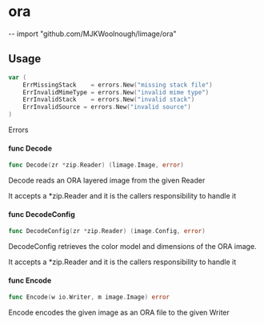 # ora
--
    import "github.com/MJKWoolnough/limage/ora"


## Usage

```go
var (
	ErrMissingStack    = errors.New("missing stack file")
	ErrInvalidMimeType = errors.New("invalid mime type")
	ErrInvalidStack    = errors.New("invalid stack")
	ErrInvalidSource = errors.New("invalid source")
)
```
Errors

#### func  Decode

```go
func Decode(zr *zip.Reader) (limage.Image, error)
```
Decode reads an ORA layered image from the given Reader

It accepts a *zip.Reader and it is the callers responsibility to handle it

#### func  DecodeConfig

```go
func DecodeConfig(zr *zip.Reader) (image.Config, error)
```
DecodeConfig retrieves the color model and dimensions of the ORA image.

It accepts a *zip.Reader and it is the callers responsibility to handle it

#### func  Encode

```go
func Encode(w io.Writer, m image.Image) error
```
Encode encodes the given image as an ORA file to the given Writer
